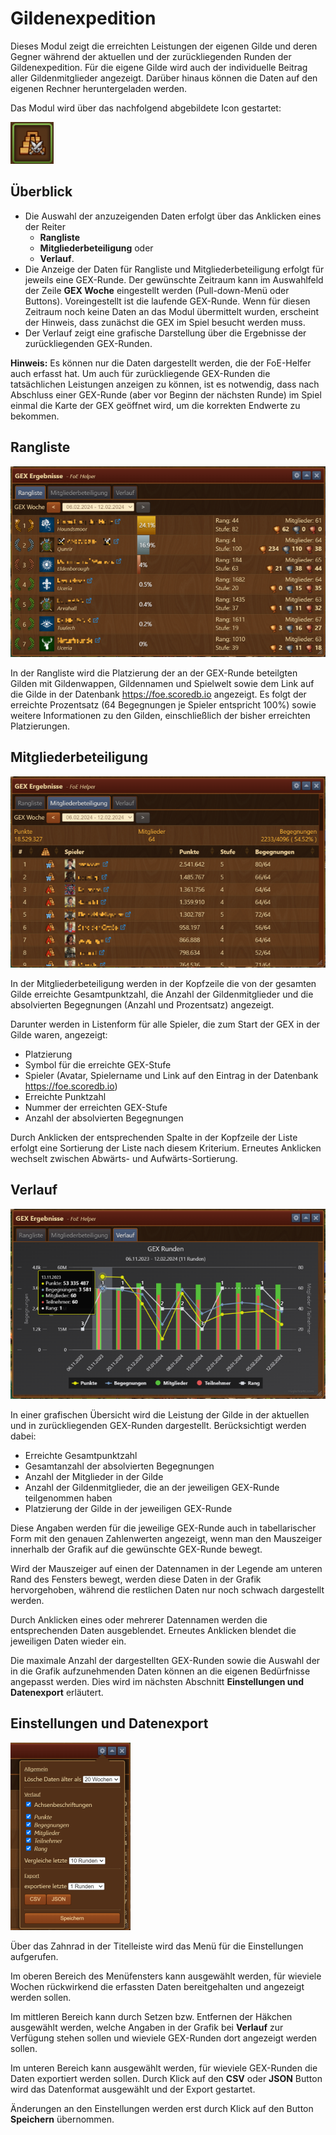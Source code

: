 # Gildenexpedition
Dieses Modul zeigt die erreichten Leistungen der eigenen Gilde und deren Gegner während der aktuellen und der zurückliegenden Runden der Gildenexpedition. Für die eigene Gilde wird auch der individuelle Beitrag aller Gildenmitglieder angezeigt. Darüber hinaus können die Daten auf den eigenen Rechner heruntergeladen werden. 

Das Modul wird über das nachfolgend abgebildete Icon gestartet:

![Icon](./.images/icon-gex.png) 

## Überblick

+ Die Auswahl der anzuzeigenden Daten erfolgt über das Anklicken eines der Reiter
  +  **Rangliste**
  +  **Mitgliederbeteiligung** oder
  +  **Verlauf**.
+ Die Anzeige der Daten für Rangliste und Mitgliederbeteiligung erfolgt für jeweils eine GEX-Runde. 
  Der gewünschte Zeitraum kann im Auswahlfeld der Zeile **GEX Woche** eingestellt werden (Pull-down-Menü oder Buttons).
  Voreingestellt ist die laufende GEX-Runde. Wenn für diesen Zeitraum noch keine Daten an das Modul übermittelt wurden, erscheint der Hinweis, dass zunächst die GEX im Spiel besucht werden muss.
+ Der Verlauf zeigt eine grafische Darstellung über die Ergebnisse der zurückliegenden GEX-Runden.

**Hinweis:** Es können nur die Daten dargestellt werden, die der FoE-Helfer auch erfasst hat. Um auch für zurückliegende GEX-Runden die tatsächlichen Leistungen anzeigen zu können, ist es notwendig, dass nach Abschluss einer GEX-Runde (aber vor Beginn der nächsten Runde) im Spiel einmal die Karte der GEX geöffnet wird, um die korrekten Endwerte zu bekommen.

## Rangliste

![GEX-Helfer](./.images/gex-rangliste.png) 

In der Rangliste wird die Platzierung der an der GEX-Runde beteilgten Gilden mit Gildenwappen, Gildennamen und Spielwelt sowie dem Link auf die Gilde in der Datenbank https://foe.scoredb.io angezeigt. Es folgt der erreichte Prozentsatz (64 Begegnungen je Spieler entspricht 100%) sowie weitere Informationen zu den Gilden, einschließlich der bisher erreichten Platzierungen.

## Mitgliederbeteiligung

![Mitgliederbeteiligung](./.images/gex-mitglieder.png) 

In der Mitgliederbeteiligung werden in der Kopfzeile die von der gesamten Gilde erreichte Gesamtpunktzahl, die Anzahl der Gildenmitglieder und die absolvierten Begegnungen (Anzahl und Prozentsatz) angezeigt.

Darunter werden in Listenform für alle Spieler, die zum Start der GEX in der Gilde waren, angezeigt:
+ Platzierung
+ Symbol für die erreichte GEX-Stufe
+ Spieler (Avatar, Spielername und Link auf den Eintrag in der Datenbank https://foe.scoredb.io)
+ Erreichte Punktzahl
+ Nummer der erreichten GEX-Stufe
+ Anzahl der absolvierten Begegnungen

Durch Anklicken der entsprechenden Spalte in der Kopfzeile der Liste erfolgt eine Sortierung der Liste nach diesem Kriterium. Erneutes Anklicken wechselt zwischen Abwärts- und Aufwärts-Sortierung.

## Verlauf

![Verlauf](./.images/gex-verlauf.png) 

In einer grafischen Übersicht wird die Leistung der Gilde in der aktuellen und in zurückliegenden GEX-Runden dargestellt. Berücksichtigt werden dabei:
+ Erreichte Gesamtpunktzahl
+ Gesamtanzahl der absolvierten Begegnungen
+ Anzahl der Mitglieder in der Gilde
+ Anzahl der Gildenmitglieder, die an der jeweiligen GEX-Runde teilgenommen haben
+ Platzierung der Gilde in der jeweiligen GEX-Runde

Diese Angaben werden für die jeweilige GEX-Runde auch in tabellarischer Form mit den genauen Zahlenwerten angezeigt, wenn man den Mauszeiger innerhalb der Grafik auf die gewünschte GEX-Runde bewegt.

Wird der Mauszeiger auf einen der Datennamen in der Legende am unteren Rand des Fensters bewegt, werden diese Daten in der Grafik hervorgehoben, während die restlichen Daten nur noch schwach dargestellt werden.

Durch Anklicken eines oder mehrerer Datennamen werden die entsprechenden Daten ausgeblendet. Erneutes Anklicken blendet die jeweiligen Daten wieder ein.

Die maximale Anzahl der dargestellten GEX-Runden sowie die Auswahl der in die Grafik aufzunehmenden Daten können an die eigenen Bedürfnisse angepasst werden. Dies wird im nächsten Abschnitt **Einstellungen und Datenexport** erläutert.

## Einstellungen und Datenexport

![Datenexport](./.images/gex-export.png) 

Über das Zahnrad in der Titelleiste wird das Menü für die Einstellungen aufgerufen. 

Im oberen Bereich des Menüfensters kann ausgewählt werden, für wieviele Wochen rückwirkend die erfassten Daten bereitgehalten und angezeigt werden sollen.

Im mittleren Bereich kann durch Setzen bzw. Entfernen der Häkchen ausgewählt werden, welche Angaben in der Grafik bei **Verlauf** zur Verfügung stehen sollen und wieviele GEX-Runden dort angezeigt werden sollen.

Im unteren Bereich kann ausgewählt werden, für wieviele GEX-Runden die Daten exportiert werden sollen. Durch Klick auf den **CSV** oder **JSON** Button wird das Datenformat ausgewählt und der Export gestartet.

Änderungen an den Einstellungen werden erst durch Klick auf den Button **Speichern** übernommen.
